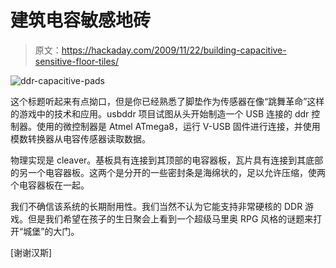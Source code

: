 # 建筑电容敏感地砖

> 原文：<https://hackaday.com/2009/11/22/building-capacitive-sensitive-floor-tiles/>

![](img/983fef03969799f7ca0528c42bf08b0a.png "ddr-capacitive-pads")

这个标题听起来有点拗口，但是你已经熟悉了脚垫作为传感器在像“跳舞革命”这样的游戏中的技术和应用。usbddr 项目试图从头开始制造一个 USB 连接的 ddr 控制器。使用的微控制器是 Atmel ATmega8，运行 V-USB 固件进行连接，并使用模数转换器从电容传感器读取数据。

物理实现是 cleaver。基板具有连接到其顶部的电容器板，瓦片具有连接到其底部的另一个电容器板。这两个是分开的一些密封条是海绵状的，足以允许压缩，使两个电容器板在一起。

我们不确信该系统的长期耐用性。我们当然不认为它能支持非常硬核的 DDR 游戏。但是我们希望在孩子的生日聚会上看到一个超级马里奥 RPG 风格的谜题来打开“城堡”的大门。

[谢谢汉斯]